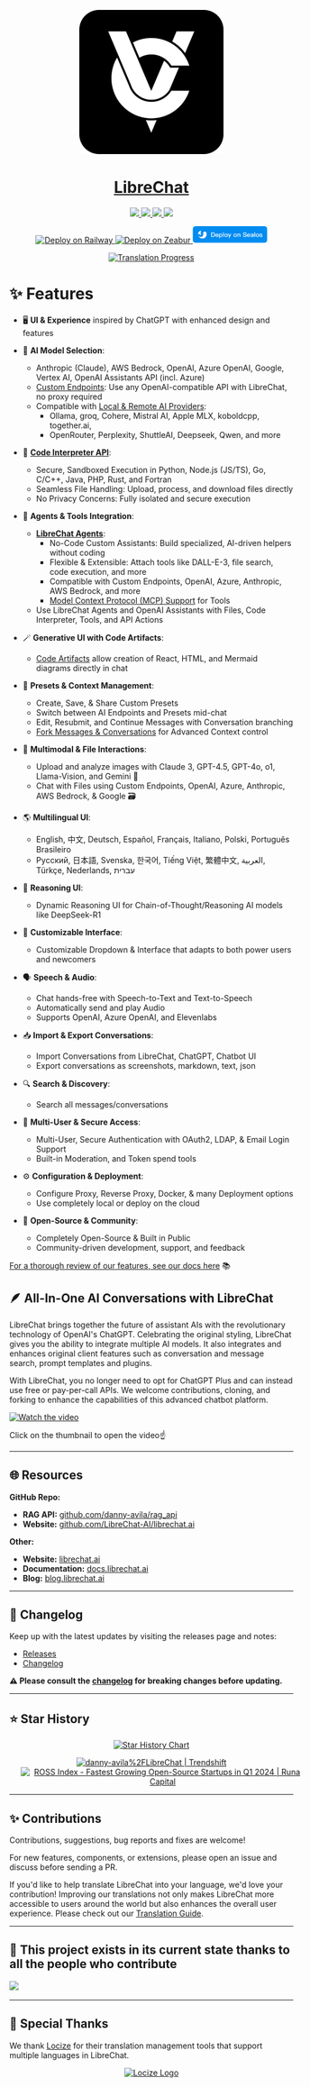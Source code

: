 <p align="center">
  <a href="https://librechat.ai">
    <img src="client/public/assets/logo.png" height="256">
  </a>
  <h1 align="center">
    <a href="https://librechat.ai">LibreChat</a>
  </h1>
</p>

<p align="center">
  <a href="https://discord.librechat.ai"> 
    <img
      src="https://img.shields.io/discord/1086345563026489514?label=&logo=discord&style=for-the-badge&logoWidth=20&logoColor=white&labelColor=000000&color=blueviolet">
  </a>
  <a href="https://www.youtube.com/@LibreChat"> 
    <img
      src="https://img.shields.io/badge/YOUTUBE-red.svg?style=for-the-badge&logo=youtube&logoColor=white&labelColor=000000&logoWidth=20">
  </a>
  <a href="https://docs.librechat.ai"> 
    <img
      src="https://img.shields.io/badge/DOCS-blue.svg?style=for-the-badge&logo=read-the-docs&logoColor=white&labelColor=000000&logoWidth=20">
  </a>
  <a aria-label="Sponsors" href="https://github.com/sponsors/danny-avila">
    <img
      src="https://img.shields.io/badge/SPONSORS-brightgreen.svg?style=for-the-badge&logo=github-sponsors&logoColor=white&labelColor=000000&logoWidth=20">
  </a>
</p>

<p align="center">
<a href="https://railway.app/template/b5k2mn?referralCode=HI9hWz">
  <img src="https://railway.app/button.svg" alt="Deploy on Railway" height="30">
</a>
<a href="https://zeabur.com/templates/0X2ZY8">
  <img src="https://zeabur.com/button.svg" alt="Deploy on Zeabur" height="30"/>
</a>
<a href="https://template.cloud.sealos.io/deploy?templateName=librechat">
  <img src="https://raw.githubusercontent.com/labring-actions/templates/main/Deploy-on-Sealos.svg" alt="Deploy on Sealos" height="30">
</a>
</p>

<p align="center">
  <a href="https://www.librechat.ai/docs/translation">
    <img 
      src="https://img.shields.io/badge/dynamic/json.svg?style=for-the-badge&color=2096F3&label=locize&query=%24.translatedPercentage&url=https://api.locize.app/badgedata/4cb2598b-ed4d-469c-9b04-2ed531a8cb45&suffix=%+translated" 
      alt="Translation Progress">
  </a>
</p>


# ✨ Features

- 🖥️ **UI & Experience** inspired by ChatGPT with enhanced design and features

- 🤖 **AI Model Selection**:  
  - Anthropic (Claude), AWS Bedrock, OpenAI, Azure OpenAI, Google, Vertex AI, OpenAI Assistants API (incl. Azure)
  - [Custom Endpoints](https://www.librechat.ai/docs/quick_start/custom_endpoints): Use any OpenAI-compatible API with LibreChat, no proxy required
  - Compatible with [Local & Remote AI Providers](https://www.librechat.ai/docs/configuration/librechat_yaml/ai_endpoints):
    - Ollama, groq, Cohere, Mistral AI, Apple MLX, koboldcpp, together.ai,
    - OpenRouter, Perplexity, ShuttleAI, Deepseek, Qwen, and more

- 🔧 **[Code Interpreter API](https://www.librechat.ai/docs/features/code_interpreter)**: 
  - Secure, Sandboxed Execution in Python, Node.js (JS/TS), Go, C/C++, Java, PHP, Rust, and Fortran
  - Seamless File Handling: Upload, process, and download files directly
  - No Privacy Concerns: Fully isolated and secure execution

- 🔦 **Agents & Tools Integration**:  
  - **[LibreChat Agents](https://www.librechat.ai/docs/features/agents)**:
    - No-Code Custom Assistants: Build specialized, AI-driven helpers without coding  
    - Flexible & Extensible: Attach tools like DALL-E-3, file search, code execution, and more  
    - Compatible with Custom Endpoints, OpenAI, Azure, Anthropic, AWS Bedrock, and more
    - [Model Context Protocol (MCP) Support](https://modelcontextprotocol.io/clients#librechat) for Tools
  - Use LibreChat Agents and OpenAI Assistants with Files, Code Interpreter, Tools, and API Actions

- 🪄 **Generative UI with Code Artifacts**:  
  - [Code Artifacts](https://youtu.be/GfTj7O4gmd0?si=WJbdnemZpJzBrJo3) allow creation of React, HTML, and Mermaid diagrams directly in chat

- 💾 **Presets & Context Management**:  
  - Create, Save, & Share Custom Presets  
  - Switch between AI Endpoints and Presets mid-chat
  - Edit, Resubmit, and Continue Messages with Conversation branching  
  - [Fork Messages & Conversations](https://www.librechat.ai/docs/features/fork) for Advanced Context control

- 💬 **Multimodal & File Interactions**:  
  - Upload and analyze images with Claude 3, GPT-4.5, GPT-4o, o1, Llama-Vision, and Gemini 📸  
  - Chat with Files using Custom Endpoints, OpenAI, Azure, Anthropic, AWS Bedrock, & Google 🗃️

- 🌎 **Multilingual UI**:  
  - English, 中文, Deutsch, Español, Français, Italiano, Polski, Português Brasileiro
  - Русский, 日本語, Svenska, 한국어, Tiếng Việt, 繁體中文, العربية, Türkçe, Nederlands, עברית

- 🧠 **Reasoning UI**:  
  - Dynamic Reasoning UI for Chain-of-Thought/Reasoning AI models like DeepSeek-R1

- 🎨 **Customizable Interface**:  
  - Customizable Dropdown & Interface that adapts to both power users and newcomers

- 🗣️ **Speech & Audio**:  
  - Chat hands-free with Speech-to-Text and Text-to-Speech  
  - Automatically send and play Audio  
  - Supports OpenAI, Azure OpenAI, and Elevenlabs

- 📥 **Import & Export Conversations**:  
  - Import Conversations from LibreChat, ChatGPT, Chatbot UI  
  - Export conversations as screenshots, markdown, text, json

- 🔍 **Search & Discovery**:  
  - Search all messages/conversations

- 👥 **Multi-User & Secure Access**:
  - Multi-User, Secure Authentication with OAuth2, LDAP, & Email Login Support
  - Built-in Moderation, and Token spend tools

- ⚙️ **Configuration & Deployment**:  
  - Configure Proxy, Reverse Proxy, Docker, & many Deployment options  
  - Use completely local or deploy on the cloud

- 📖 **Open-Source & Community**:  
  - Completely Open-Source & Built in Public  
  - Community-driven development, support, and feedback

[For a thorough review of our features, see our docs here](https://docs.librechat.ai/) 📚

## 🪶 All-In-One AI Conversations with LibreChat

LibreChat brings together the future of assistant AIs with the revolutionary technology of OpenAI's ChatGPT. Celebrating the original styling, LibreChat gives you the ability to integrate multiple AI models. It also integrates and enhances original client features such as conversation and message search, prompt templates and plugins.

With LibreChat, you no longer need to opt for ChatGPT Plus and can instead use free or pay-per-call APIs. We welcome contributions, cloning, and forking to enhance the capabilities of this advanced chatbot platform.

[![Watch the video](https://raw.githubusercontent.com/LibreChat-AI/librechat.ai/main/public/images/changelog/v0.7.6.gif)](https://www.youtube.com/watch?v=ilfwGQtJNlI)

Click on the thumbnail to open the video☝️

---

## 🌐 Resources

**GitHub Repo:**
  - **RAG API:** [github.com/danny-avila/rag_api](https://github.com/danny-avila/rag_api)
  - **Website:** [github.com/LibreChat-AI/librechat.ai](https://github.com/LibreChat-AI/librechat.ai)

**Other:**
  - **Website:** [librechat.ai](https://librechat.ai)
  - **Documentation:** [docs.librechat.ai](https://docs.librechat.ai)
  - **Blog:** [blog.librechat.ai](https://blog.librechat.ai)

---

## 📝 Changelog

Keep up with the latest updates by visiting the releases page and notes:
- [Releases](https://github.com/danny-avila/LibreChat/releases)
- [Changelog](https://www.librechat.ai/changelog) 

**⚠️ Please consult the [changelog](https://www.librechat.ai/changelog) for breaking changes before updating.**

---

## ⭐ Star History

<p align="center">
  <a href="https://star-history.com/#danny-avila/LibreChat&Date">
    <img alt="Star History Chart" src="https://api.star-history.com/svg?repos=danny-avila/LibreChat&type=Date&theme=dark" onerror="this.src='https://api.star-history.com/svg?repos=danny-avila/LibreChat&type=Date'" />
  </a>
</p>
<p align="center">
  <a href="https://trendshift.io/repositories/4685" target="_blank" style="padding: 10px;">
    <img src="https://trendshift.io/api/badge/repositories/4685" alt="danny-avila%2FLibreChat | Trendshift" style="width: 250px; height: 55px;" width="250" height="55"/>
  </a>
  <a href="https://runacap.com/ross-index/q1-24/" target="_blank" rel="noopener" style="margin-left: 20px;">
    <img style="width: 260px; height: 56px" src="https://runacap.com/wp-content/uploads/2024/04/ROSS_badge_white_Q1_2024.svg" alt="ROSS Index - Fastest Growing Open-Source Startups in Q1 2024 | Runa Capital" width="260" height="56"/>
  </a>
</p>

---

## ✨ Contributions

Contributions, suggestions, bug reports and fixes are welcome!

For new features, components, or extensions, please open an issue and discuss before sending a PR.

If you'd like to help translate LibreChat into your language, we'd love your contribution! Improving our translations not only makes LibreChat more accessible to users around the world but also enhances the overall user experience. Please check out our [Translation Guide](https://www.librechat.ai/docs/translation).

---

## 💖 This project exists in its current state thanks to all the people who contribute

<a href="https://github.com/danny-avila/LibreChat/graphs/contributors">
  <img src="https://contrib.rocks/image?repo=danny-avila/LibreChat" />
</a>

---

## 🎉 Special Thanks

We thank [Locize](https://locize.com) for their translation management tools that support multiple languages in LibreChat.

<p align="center">
  <a href="https://locize.com" target="_blank" rel="noopener noreferrer">
    <img src="https://github.com/user-attachments/assets/d6b70894-6064-475e-bb65-92a9e23e0077" alt="Locize Logo" height="50">
  </a>
</p>
